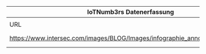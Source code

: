 |IoTNumb3rs Datenerfassung|||||||||||
| ---- | ---- | ---- | ---- | ---- | ---- | ---- | ---- | ---- | ---- | ---- |
||||||||||||
|URL|home_url|filename|device_class|device_count|market_class|market_volume|prognosis_year|publication_year|authorship_class|Dropbox folder|
|https://www.intersec.com/images/BLOG/Images/infographie_annonce_WP_IoT.PNG|https://www.intersec.com/the-use-of-iot-infographics|file6_infographie_annonce_WP_IoT.PNG||||||||MariaMarg/20181126-2100|
